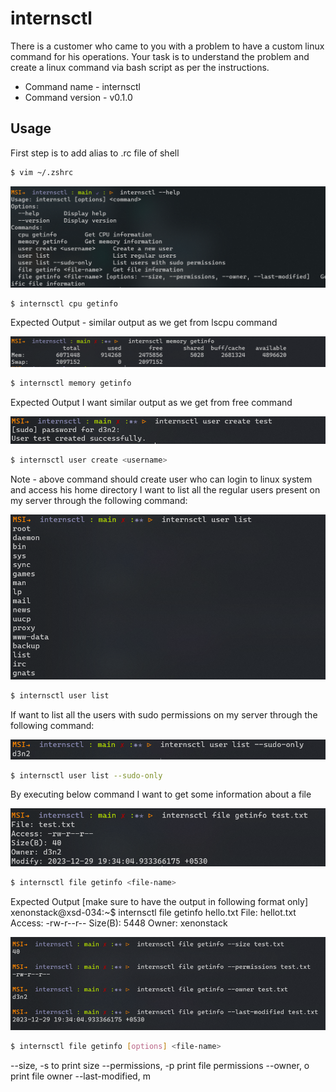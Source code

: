 # internsctl

There is a customer who came to you with a problem to have a custom linux
command for his operations. Your task is to understand the problem and create a linux
command via bash script as per the instructions.

- Command name - internsctl
- Command version - v0.1.0

## Usage

First step is to add alias to .rc file of shell

```Bash
$ vim ~/.zshrc
```

![cpu command](cpu.png)

```Bash
$ internsctl cpu getinfo
```

Expected Output -
similar output as we get from lscpu command

![memory command](memory.png)

```Bash
$ internsctl memory getinfo
```

Expected Output
I want similar output as we get from free command

![user command](user.png)

```Bash
$ internsctl user create <username>

```

Note - above command should create user who can login to linux system and access his home
directory
I want to list all the regular users present on my server through the following command:

![user_list command](user_list.png)

```Bash
$ internsctl user list

```

If want to list all the users with sudo permissions on my server through the following command:

![user sudo command](user_sudo.png)

```Bash
$ internsctl user list --sudo-only

```

By executing below command I want to get some information about a file

![file command](file.png)

```Bash
$ internsctl file getinfo <file-name>

```

Expected Output [make sure to have the output in following format only]
xenonstack@xsd-034:~$ internsctl file getinfo hello.txt
File: hellot.txt
Access: -rw-r--r--
Size(B): 5448
Owner: xenonstack

![file option command](file_options.png)

```Bash
$ internsctl file getinfo [options] <file-name>

```

--size, -s to print size
--permissions, -p print file permissions
--owner, o print file owner
--last-modified, m
